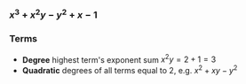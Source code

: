 ### $x^3+x^2y-y^2+x-1$
### Terms
- **Degree** highest term's exponent sum $x^2y=2+1=3$
- **Quadratic** degrees of all terms equal to $2$, e.g. $x^2+xy-y^2$
